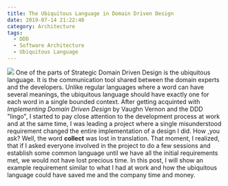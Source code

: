 ```yaml
---
title: The Ubiquitous Language in Domain Driven Design
date: 2019-07-14 21:22:40
category: Architecture
tags: 
  - DDD
  - Software Architecture
  - Ubiquitous Language
---
```

![](./misunderstanding.png)
One of the parts of Strategic Domain Driven Design is the ubiquitous language. It is the communication tool shared between the domain experts and the developers. Unlike regular languages where a word can have several meanings, the ubiquitous language should have exactly one for each word in a single bounded context. After getting acquinted with *Implementing Domain Driven Design* by Vaughn Vernon and the DDD "lingo", I started to pay close attention to the development process at work and at the same time, I was leading a project where a single misunderstood requirement changed the entire implementation of a design I did. How ,you ask? Well, the word **collect** was lost in translation. That moment, I realized, that if I asked everyone involved in the project to do a few sessions and establish some common language until we have all the initial requirements met, we would not have lost precious time. In this post, I will show an example requirement similar to what I had at work and how the ubiquitous language could have saved me and the company time and money.